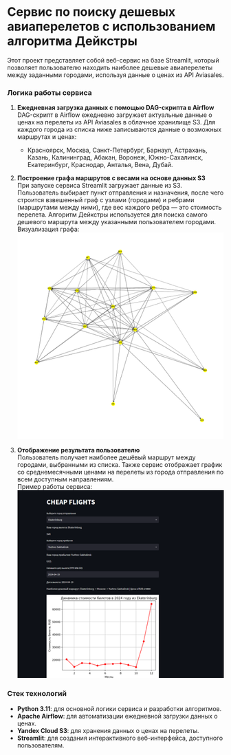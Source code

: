# Сервис по поиску дешевых авиаперелетов с использованием алгоритма Дейкстры

Этот проект представляет собой веб-сервис на базе Streamlit, который позволяет пользователю находить наиболее дешевые авиаперелеты между заданными городами, используя данные о ценах из API Aviasales.

### Логика работы сервиса

1. **Ежедневная загрузка данных с помощью DAG-скрипта в Airflow**  
   DAG-скрипт в Airflow ежедневно загружает актуальные данные о ценах на перелеты из API Aviasales в облачное хранилище S3. Для каждого города из списка ниже записываются данные о возможных маршрутах и ценах:
   - Красноярск, Москва, Санкт-Петербург, Барнаул, Астрахань, Казань, Калининград, Абакан, Воронеж, Южно-Сахалинск, Екатеринбург, Краснодар, Анталья, Вена, Дубай.

2. **Построение графа маршрутов с весами на основе данных S3**  
   При запуске сервиса Streamlit загружает данные из S3. Пользователь выбирает пункт отправления и назначения, после чего строится взвешенный граф с узлами (городами) и ребрами (маршрутами между ними), где вес каждого ребра — это стоимость перелета. Алгоритм Дейкстры используется для поиска самого дешевого маршрута между указанными пользователем городами.  
   Визуализация графа:  
   ![Граф](Graph.png)

3. **Отображение результата пользователю**  
   Пользователь получает наиболее дешёвый маршрут между городами, выбранными из списка. Также сервис отображает график со среднемесячными ценами на перелеты из города отправления по всем доступным направлениям.  
   Пример работы сервиса:  
   ![Работа сервиса](service_working.png)

### Стек технологий

- **Python 3.11**: для основной логики сервиса и разработки алгоритмов.
- **Apache Airflow**: для автоматизации ежедневной загрузки данных о ценах.
- **Yandex Cloud S3**: для хранения данных о ценах на перелеты.
- **Streamlit**: для создания интерактивного веб-интерфейса, доступного пользователям.
